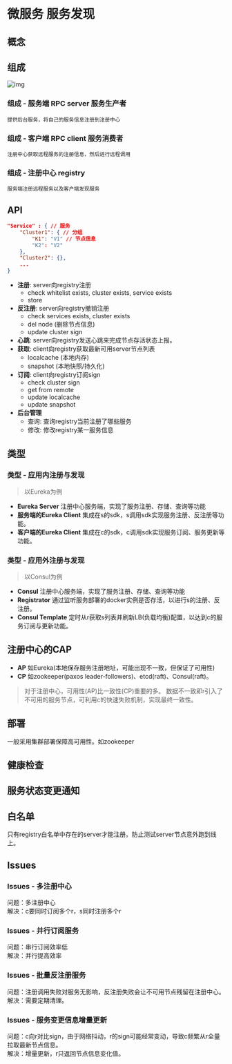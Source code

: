 # 微服务 服务发现

## 概念

## 组成

![img](res/ms-registry.png)

### 组成 - 服务端 RPC server 服务生产者

    提供后台服务，将自己的服务信息注册到注册中心

### 组成 - 客户端 RPC client 服务消费者

    注册中心获取远程服务的注册信息，然后进行远程调用

### 组成 - 注册中心 registry

    服务端注册远程服务以及客户端发现服务

## API

```json
"Service" : { // 服务
    "Cluster1": { // 分组
        "K1": "V1" // 节点信息
        "K2": "V2"
    },
    "Cluster2": {},
    ...
}
```

- **注册**: server向registry注册
  - check whitelist exists, cluster exists, service exists
  - store
- **反注册**: server向registry撤销注册
  - check services exists, cluster exists
  - del node (删除节点信息)
  - update cluster sign
- **心跳**: server向registry发送心跳来完成节点存活状态上报。
- **获取**: client向registry获取最新可用server节点列表
  - localcache (本地内存)
  - snapshot (本地快照/持久化)
- **订阅**: client向registry订阅sign
  - check cluster sign
  - get from remote
  - update localcache
  - update snapshot
- **后台管理**
  - 查询: 查询registry当前注册了哪些服务
  - 修改: 修改registry某一服务信息

## 类型

### 类型 - 应用内注册与发现

> 以Eureka为例

- **Eureka Server** 注册中心服务端，实现了服务注册、存储、查询等功能
- **服务端的Eureka Client** 集成在s的sdk，s调用sdk实现服务注册、反注册等功能。
- **客户端的Eureka Client** 集成在c的sdk，c调用sdk实现服务订阅、服务更新等功能。

### 类型 - 应用外注册与发现

> 以Consul为例

- **Consul** 注册中心服务端，实现了服务注册、存储、查询等功能
- **Registrator** 通过监听服务部署的docker实例是否存活，以进行s的注册、反注册。
- **Consul Template** 定时从r获取s列表并刷新LB(负载均衡)配置，以达到c的服务订阅与更新功能。

## 注册中心的CAP

- **AP** 如Eureka(本地保存服务注册地址，可能出现不一致，但保证了可用性)
- **CP** 如zookeeper(paxos leader-followers)、etcd(raft)、Consul(raft)。

> 对于注册中心，可用性(AP)比一致性(CP)重要的多。
> 数据不一致即r引入了不可用的服务节点，可利用c的快速失败机制，实现最终一致性。

## 部署

一般采用集群部署保障高可用性。如zookeeper

## 健康检查

## 服务状态变更通知

## 白名单

只有registry白名单中存在的server才能注册。防止测试server节点意外跑到线上。

## Issues

### Issues - 多注册中心

问题：多注册中心  
解决：c要同时订阅多个r，s同时注册多个r

### Issues - 并行订阅服务

问题：串行订阅效率低  
解决：并行提高效率

### Issues - 批量反注册服务

问题：注册调用失败对服务无影响，反注册失败会让不可用节点残留在注册中心。  
解决：需要定期清理。

### Issues - 服务变更信息增量更新

问题：c向r对比sign，由于网络抖动，r的sign可能经常变动，导致c频繁从r全量拉取最新节点信息。  
解决：增量更新，r只返回节点信息变化值。
